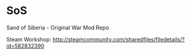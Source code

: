 # SoS
Sand of Siberia - Original War Mod Repo

Steam Workshop:
http://steamcommunity.com/sharedfiles/filedetails/?id=582832390
